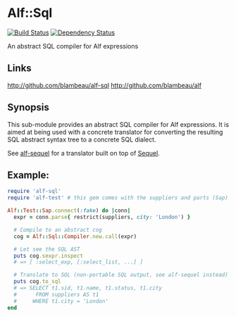 # Alf::Sql

[![Build Status](https://secure.travis-ci.org/alf-tool/alf-sql.png)](http://travis-ci.org/blambeau/alf-sql)
[![Dependency Status](https://gemnasium.com/alf-tool/alf-sql.png)](https://gemnasium.com/blambeau/alf-sql)

An abstract SQL compiler for Alf expressions

## Links

http://github.com/blambeau/alf-sql
http://github.com/blambeau/alf

## Synopsis

This sub-module provides an abstract SQL compiler for Alf expressions. It is
aimed at being used with a concrete translator for converting the resulting
SQL abstract syntax tree to a concrete SQL dialect.

See [alf-sequel](https://github.com/alf-tool/alf-sequel) for a translator built
on top of [Sequel](http://sequel.rubyforge.org/).

## Example:

```ruby
require 'alf-sql'
require 'alf-test' # this gem comes with the suppliers and parts (Sap) examplar

Alf::Test::Sap.connect(:fake) do |conn|
  expr = conn.parse{ restrict(suppliers, city: 'London') }

  # Compile to an abstract cog
  cog = Alf::Sql::Compiler.new.call(expr)

  # Let see the SQL AST
  puts cog.sexpr.inspect
  # => [ :select_exp, [:select_list, ...] ]

  # Translate to SQL (non-portable SQL output, see alf-sequel instead)
  puts cog.to_sql
  # => SELECT t1.sid, t1.name, t1.status, t1.city
  #      FROM suppliers AS t1
  #     WHERE t1.city = 'London'
end
```
